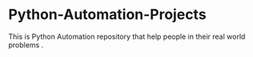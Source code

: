 # Python-Automation-Projects
This is Python Automation repository that help people in their real world problems .
